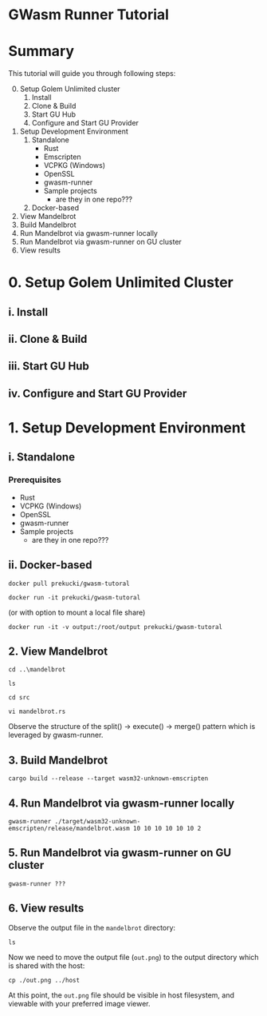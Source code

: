 # GWasm Runner Tutorial

# Summary
This tutorial will guide you through following steps:

0. Setup Golem Unlimited cluster
   1. Install
   2. Clone & Build
   3. Start GU Hub
   4. Configure and Start GU Provider
1. Setup Development Environment
   1. Standalone
      * Rust
      * Emscripten      
      * VCPKG (Windows)
      * OpenSSL
      * gwasm-runner
      * Sample projects
        * are they in one repo???
   2. Docker-based
2. View Mandelbrot
3. Build Mandelbrot
4. Run Mandelbrot via gwasm-runner locally
5. Run Mandelbrot via gwasm-runner on GU cluster
6. View results

# 0. Setup Golem Unlimited Cluster

## i. Install

## ii. Clone & Build

## iii. Start GU Hub

## iv. Configure and Start GU Provider

# 1. Setup Development Environment

## i. Standalone

### Prerequisites
  * Rust
  * VCPKG (Windows)
  * OpenSSL
  * gwasm-runner
  * Sample projects
    * are they in one repo???

## ii. Docker-based

`docker pull prekucki/gwasm-tutoral`

`docker run -it prekucki/gwasm-tutoral`

(or with option to mount a local file share)

`docker run -it -v output:/root/output prekucki/gwasm-tutoral`

## 2. View Mandelbrot

`cd ..\mandelbrot`

`ls`

`cd src`

`vi mandelbrot.rs`

Observe the structure of the split() -> execute() -> merge() pattern which is leveraged by gwasm-runner.

## 3. Build Mandelbrot

`cargo build --release --target wasm32-unknown-emscripten`

## 4. Run Mandelbrot via gwasm-runner locally

`gwasm-runner ./target/wasm32-unknown-emscripten/release/mandelbrot.wasm 10 10 10 10 10 10 2`

## 5. Run Mandelbrot via gwasm-runner on GU cluster

`gwasm-runner ???`

## 6. View results

Observe the output file in the `mandelbrot` directory:

`ls`

Now we need to move the output file (`out.png`) to the output directory which is shared with the host:

`cp ./out.png ../host`

At this point, the `out.png` file should be visible in host filesystem, and viewable with your preferred image viewer.
